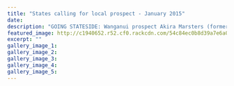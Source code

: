 ```yaml
---
title: "States calling for local prospect - January 2015"
date: 
description: "GOING STATESIDE: Wanganui prospect Akira Marsters (former WHS student) will attend the Impact Basketball Academy in Las Vegas this month, from the Wanganui Chronicle article 24 Jan 2015..."
featured_image: http://c1940652.r52.cf0.rackcdn.com/54c84ec0b8d39a7e6a00124c/Akira-Marsters,Basketball,Las-Vegas.jpg
excerpt: ""
gallery_image_1: 
gallery_image_2: 
gallery_image_3: 
gallery_image_4: 
gallery_image_5: 
---
```

